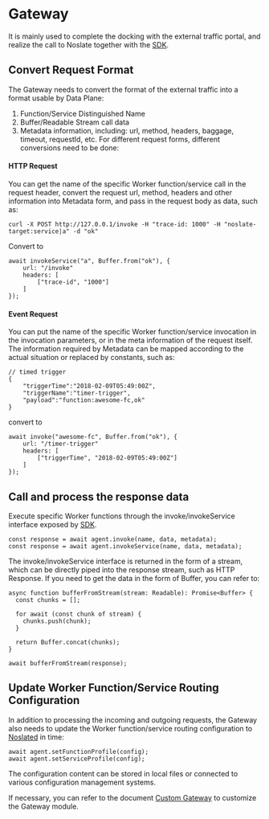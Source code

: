 # Gateway
It is mainly used to complete the docking with the external traffic portal, and realize the call to Noslate together with the [SDK](noslate_workers/references/sdk.md).

## Convert Request Format
The Gateway needs to convert the format of the external traffic into a format usable by Data Plane:

1. Function/Service Distinguished Name
2. Buffer/Readable Stream call data
3. Metadata information, including: url, method, headers, baggage, timeout, requestId, etc.
For different request forms, different conversions need to be done:

#### HTTP Request
You can get the name of the specific Worker function/service call in the request header, convert the request url, method, headers and other information into Metadata form, and pass in the request body as data, such as:
```
curl -X POST http://127.0.0.1/invoke -H "trace-id: 1000" -H "noslate-target:service|a" -d "ok"
```
Convert to
```
await invokeService("a", Buffer.from("ok"), {
    url: "/invoke"
    headers: [
        ["trace-id", "1000"]
    ]
});
```

#### Event Request
You can put the name of the specific Worker function/service invocation in the invocation parameters, or in the meta information of the request itself. The information required by Metadata can be mapped according to the actual situation or replaced by constants, such as:
```
// timed trigger
{
    "triggerTime":"2018-02-09T05:49:00Z",
    "triggerName":"timer-trigger",
    "payload":"function:awesome-fc,ok"
}            
```
convert to
```
await invoke("awesome-fc", Buffer.from("ok"), {
    url: "/timer-trigger"
    headers: [
        ["triggerTime", "2018-02-09T05:49:00Z"]
    ]
});
```

## Call and process the response data
Execute specific Worker functions through the invoke/invokeService interface exposed by [SDK](noslate_workers/references/sdk.md).

```
const response = await agent.invoke(name, data, metadata);
const response = await agent.invokeService(name, data, metadata);
```

The invoke/invokeService interface is returned in the form of a stream, which can be directly piped into the response stream, such as HTTP Response. If you need to get the data in the form of Buffer, you can refer to:
```
async function bufferFromStream(stream: Readable): Promise<Buffer> {
  const chunks = [];

  for await (const chunk of stream) {
    chunks.push(chunk);
  }

  return Buffer.concat(chunks);
}

await bufferFromStream(response);
```

## Update Worker Function/Service Routing Configuration
In addition to processing the incoming and outgoing requests, the Gateway also needs to update the Worker function/service routing configuration to [Noslated](noslate_workers/noslated/intro) in time:
```
await agent.setFunctionProfile(config);
await agent.setServiceProfile(config);
```
The configuration content can be stored in local files or connected to various configuration management systems.

If necessary, you can refer to the document [Custom Gateway](noslate_workers/tutorials/custom_gateway.md) to customize the Gateway module.